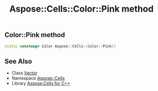 ﻿---
title: Aspose::Cells::Color::Pink method
linktitle: Pink
second_title: Aspose.Cells for C++ API Reference
description: 'How to use Pink method of Aspose::Cells::Color class in C++.'
type: docs
weight: 12200
url: /cpp/aspose.cells/color/pink/
---
## Color::Pink method




```cpp
static constexpr Color Aspose::Cells::Color::Pink()
```

## See Also

* Class [Vector](../../vector/)
* Namespace [Aspose::Cells](../../)
* Library [Aspose.Cells for C++](../../../)
